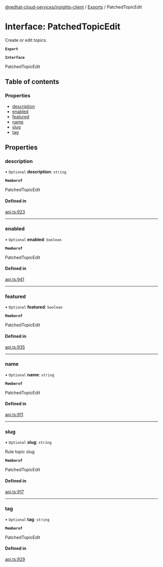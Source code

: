 [@redhat-cloud-services/insights-client](../README.md) / [Exports](../modules.md) / PatchedTopicEdit

# Interface: PatchedTopicEdit

Create or edit topics.

**`Export`**

**`Interface`**

PatchedTopicEdit

## Table of contents

### Properties

- [description](PatchedTopicEdit.md#description)
- [enabled](PatchedTopicEdit.md#enabled)
- [featured](PatchedTopicEdit.md#featured)
- [name](PatchedTopicEdit.md#name)
- [slug](PatchedTopicEdit.md#slug)
- [tag](PatchedTopicEdit.md#tag)

## Properties

### description

• `Optional` **description**: `string`

**`Memberof`**

PatchedTopicEdit

#### Defined in

[api.ts:923](https://github.com/mkholjuraev/javascript-clients/blob/master/packages/insights/api.ts#L923)

___

### enabled

• `Optional` **enabled**: `boolean`

**`Memberof`**

PatchedTopicEdit

#### Defined in

[api.ts:941](https://github.com/mkholjuraev/javascript-clients/blob/master/packages/insights/api.ts#L941)

___

### featured

• `Optional` **featured**: `boolean`

**`Memberof`**

PatchedTopicEdit

#### Defined in

[api.ts:935](https://github.com/mkholjuraev/javascript-clients/blob/master/packages/insights/api.ts#L935)

___

### name

• `Optional` **name**: `string`

**`Memberof`**

PatchedTopicEdit

#### Defined in

[api.ts:911](https://github.com/mkholjuraev/javascript-clients/blob/master/packages/insights/api.ts#L911)

___

### slug

• `Optional` **slug**: `string`

Rule topic slug

**`Memberof`**

PatchedTopicEdit

#### Defined in

[api.ts:917](https://github.com/mkholjuraev/javascript-clients/blob/master/packages/insights/api.ts#L917)

___

### tag

• `Optional` **tag**: `string`

**`Memberof`**

PatchedTopicEdit

#### Defined in

[api.ts:929](https://github.com/mkholjuraev/javascript-clients/blob/master/packages/insights/api.ts#L929)
